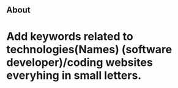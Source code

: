 ## About
# Add keywords related to technologies(Names) (software developer)/coding websites everyhing in small letters.
